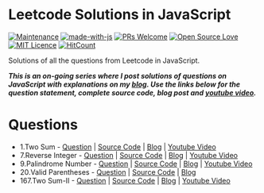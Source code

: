 # Leetcode Solutions in JavaScript

[![Maintenance](https://img.shields.io/badge/Maintained%3F-yes-green.svg)](https://github.com/rishabh1403/leetcode-javascript-solutions/graphs/commit-activity) [![made-with-js](https://img.shields.io/badge/Made%20with-JS-yellowgreen)](https://nodejs.org/) [![PRs Welcome](https://img.shields.io/badge/PRs-welcome-brightgreen.svg?style=flat-square)](http://makeapullrequest.com) [![Open Source Love](https://badges.frapsoft.com/os/v1/open-source.svg?v=103)](https://github.com/ellerbrock/open-source-badges/) [![MIT Licence](https://badges.frapsoft.com/os/mit/mit.svg?v=103)](https://opensource.org/licenses/mit-license.php) [![HitCount](http://hits.dwyl.io/rishabh1403/leetcode-javascript-solutions.svg)](http://hits.dwyl.io/rishabh1403/leetcode-javascript-solutions)

Solutions of all the questions from Leetcode in JavaScript.

***This is an on-going series where I post solutions of questions on JavaScript with explanations on my [blog](https://rishabh1403.com). Use the links below for the question statement, complete source code, blog post and [youtube video](https://youtube.com/rishabh1403).***

# Questions

- 1.Two Sum - [Question](https://leetcode.com/problems/two-sum/) | [Source Code](https://github.com/rishabh1403/leetcode-javascript-solutions/blob/master/1-100/1-two-sum.js) | [Blog](https://rishabh1403.com/leetcode-solution-of-two-sum-in-javascript) | [Youtube Video](https://www.youtube.com/watch?v=qqC9m93ofwI)
- 7.Reverse Integer - [Question](https://leetcode.com/problems/reverse-integer/) | [Source Code](https://github.com/rishabh1403/leetcode-javascript-solutions/blob/master/1-100/7-reverse-integer.js) | [Blog](https://rishabh1403.com/leetcode-solution-of-reverse-integer-in-javascript) | [Youtube Video](https://www.youtube.com/watch?v=cIBwTqjh6VQ)
- 9.Palindrome Number - [Question](https://leetcode.com/problems/palindrome-number/) | [Source Code](https://github.com/rishabh1403/leetcode-javascript-solutions/blob/master/1-100/9-palindrome-number.js) | [Blog](https://rishabh1403.com/leetcode-solution-of-palindrome-number-in-javascript) | [Youtube Video](https://youtu.be/7lCkkX3UAvU)
- 20.Valid Parentheses - [Question](https://leetcode.com/problems/valid-parentheses/) | [Source Code](https://github.com/rishabh1403/leetcode-javascript-solutions/blob/master/1-100/20-valid-parentheses.js) | [Blog](https://rishabh1403.com/leetcode-solution-of-valid-parentheses-in-javascript)
- 167.Two Sum-II - [Question](https://leetcode.com/problems/two-sum-ii-input-array-is-sorted/) | [Source Code](https://github.com/rishabh1403/leetcode-javascript-solutions/blob/master/101-200/167-two-sum-ii.js) | [Blog](https://rishabh1403.com/leetcode-solution-of-two-sum-ii-in-javascript) | [Youtube Video](https://www.youtube.com/watch?v=MjxN8HIzIRc)